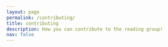 ```yaml
---
layout: page
permalink: /contributing/
title: contributing
description: How you can contribute to the reading group!
nav: false
---
```

